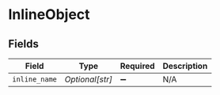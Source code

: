 # InlineObject


## Fields

| Field              | Type               | Required           | Description        |
| ------------------ | ------------------ | ------------------ | ------------------ |
| `inline_name`      | *Optional[str]*    | :heavy_minus_sign: | N/A                |